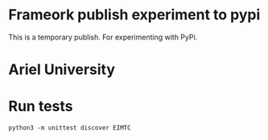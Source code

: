# Frameork publish experiment to pypi
This is a temporary publish. For experimenting with PyPi.

# Ariel University

# Run tests
```
python3 -m unittest discover EIMTC
```